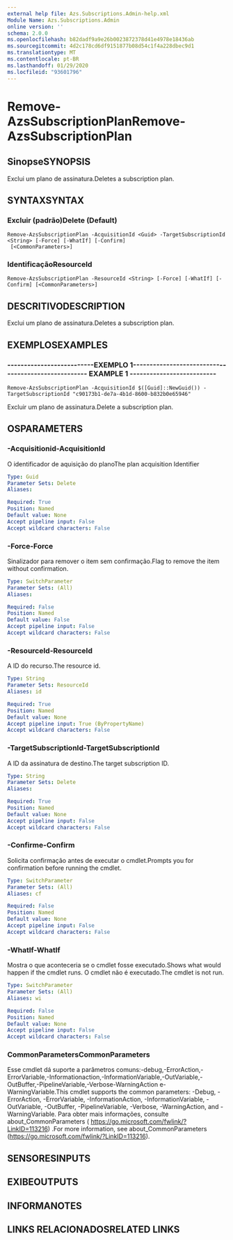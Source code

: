 ```yaml
---
external help file: Azs.Subscriptions.Admin-help.xml
Module Name: Azs.Subscriptions.Admin
online version: ''
schema: 2.0.0
ms.openlocfilehash: b82dadf9a9e26b0023872378d41e4978e18436ab
ms.sourcegitcommit: 4d2c178cd6df9151877b08d54c1f4a228dbec9d1
ms.translationtype: MT
ms.contentlocale: pt-BR
ms.lasthandoff: 01/29/2020
ms.locfileid: "93601796"
---
```

# <span data-ttu-id="bf746-101">Remove-AzsSubscriptionPlan</span><span class="sxs-lookup"><span data-stu-id="bf746-101">Remove-AzsSubscriptionPlan</span></span>

## <span data-ttu-id="bf746-102">Sinopse</span><span class="sxs-lookup"><span data-stu-id="bf746-102">SYNOPSIS</span></span>
<span data-ttu-id="bf746-103">Exclui um plano de assinatura.</span><span class="sxs-lookup"><span data-stu-id="bf746-103">Deletes a subscription plan.</span></span>

## <span data-ttu-id="bf746-104">SYNTAX</span><span class="sxs-lookup"><span data-stu-id="bf746-104">SYNTAX</span></span>

### <span data-ttu-id="bf746-105">Excluir (padrão)</span><span class="sxs-lookup"><span data-stu-id="bf746-105">Delete (Default)</span></span>
```
Remove-AzsSubscriptionPlan -AcquisitionId <Guid> -TargetSubscriptionId <String> [-Force] [-WhatIf] [-Confirm]
 [<CommonParameters>]
```

### <span data-ttu-id="bf746-106">Identificação</span><span class="sxs-lookup"><span data-stu-id="bf746-106">ResourceId</span></span>
```
Remove-AzsSubscriptionPlan -ResourceId <String> [-Force] [-WhatIf] [-Confirm] [<CommonParameters>]
```

## <span data-ttu-id="bf746-107">DESCRITIVO</span><span class="sxs-lookup"><span data-stu-id="bf746-107">DESCRIPTION</span></span>
<span data-ttu-id="bf746-108">Exclui um plano de assinatura.</span><span class="sxs-lookup"><span data-stu-id="bf746-108">Deletes a subscription plan.</span></span>

## <span data-ttu-id="bf746-109">EXEMPLOS</span><span class="sxs-lookup"><span data-stu-id="bf746-109">EXAMPLES</span></span>

### <span data-ttu-id="bf746-110">--------------------------EXEMPLO 1--------------------------</span><span class="sxs-lookup"><span data-stu-id="bf746-110">-------------------------- EXAMPLE 1 --------------------------</span></span>
```
Remove-AzsSubscriptionPlan -AcquisitionId $([Guid]::NewGuid()) -TargetSubscriptionId "c90173b1-de7a-4b1d-8600-b832b0e65946"
```

<span data-ttu-id="bf746-111">Excluir um plano de assinatura.</span><span class="sxs-lookup"><span data-stu-id="bf746-111">Delete a subscription plan.</span></span>

## <span data-ttu-id="bf746-112">OS</span><span class="sxs-lookup"><span data-stu-id="bf746-112">PARAMETERS</span></span>

### <span data-ttu-id="bf746-113">-Acquisitionid</span><span class="sxs-lookup"><span data-stu-id="bf746-113">-AcquisitionId</span></span>
<span data-ttu-id="bf746-114">O identificador de aquisição do plano</span><span class="sxs-lookup"><span data-stu-id="bf746-114">The plan acquisition Identifier</span></span>

```yaml
Type: Guid
Parameter Sets: Delete
Aliases: 

Required: True
Position: Named
Default value: None
Accept pipeline input: False
Accept wildcard characters: False
```

### <span data-ttu-id="bf746-115">-Force</span><span class="sxs-lookup"><span data-stu-id="bf746-115">-Force</span></span>
<span data-ttu-id="bf746-116">Sinalizador para remover o item sem confirmação.</span><span class="sxs-lookup"><span data-stu-id="bf746-116">Flag to remove the item without confirmation.</span></span>

```yaml
Type: SwitchParameter
Parameter Sets: (All)
Aliases: 

Required: False
Position: Named
Default value: False
Accept pipeline input: False
Accept wildcard characters: False
```

### <span data-ttu-id="bf746-117">-ResourceId</span><span class="sxs-lookup"><span data-stu-id="bf746-117">-ResourceId</span></span>
<span data-ttu-id="bf746-118">A ID do recurso.</span><span class="sxs-lookup"><span data-stu-id="bf746-118">The resource id.</span></span>

```yaml
Type: String
Parameter Sets: ResourceId
Aliases: id

Required: True
Position: Named
Default value: None
Accept pipeline input: True (ByPropertyName)
Accept wildcard characters: False
```

### <span data-ttu-id="bf746-119">-TargetSubscriptionId</span><span class="sxs-lookup"><span data-stu-id="bf746-119">-TargetSubscriptionId</span></span>
<span data-ttu-id="bf746-120">A ID da assinatura de destino.</span><span class="sxs-lookup"><span data-stu-id="bf746-120">The target subscription ID.</span></span>

```yaml
Type: String
Parameter Sets: Delete
Aliases: 

Required: True
Position: Named
Default value: None
Accept pipeline input: False
Accept wildcard characters: False
```

### <span data-ttu-id="bf746-121">-Confirme</span><span class="sxs-lookup"><span data-stu-id="bf746-121">-Confirm</span></span>
<span data-ttu-id="bf746-122">Solicita confirmação antes de executar o cmdlet.</span><span class="sxs-lookup"><span data-stu-id="bf746-122">Prompts you for confirmation before running the cmdlet.</span></span>

```yaml
Type: SwitchParameter
Parameter Sets: (All)
Aliases: cf

Required: False
Position: Named
Default value: None
Accept pipeline input: False
Accept wildcard characters: False
```

### <span data-ttu-id="bf746-123">-WhatIf</span><span class="sxs-lookup"><span data-stu-id="bf746-123">-WhatIf</span></span>
<span data-ttu-id="bf746-124">Mostra o que aconteceria se o cmdlet fosse executado.</span><span class="sxs-lookup"><span data-stu-id="bf746-124">Shows what would happen if the cmdlet runs.</span></span>
<span data-ttu-id="bf746-125">O cmdlet não é executado.</span><span class="sxs-lookup"><span data-stu-id="bf746-125">The cmdlet is not run.</span></span>

```yaml
Type: SwitchParameter
Parameter Sets: (All)
Aliases: wi

Required: False
Position: Named
Default value: None
Accept pipeline input: False
Accept wildcard characters: False
```

### <span data-ttu-id="bf746-126">CommonParameters</span><span class="sxs-lookup"><span data-stu-id="bf746-126">CommonParameters</span></span>
<span data-ttu-id="bf746-127">Esse cmdlet dá suporte a parâmetros comuns:-debug,-ErrorAction,-ErrorVariable,-Informationaction,-InformationVariable,-OutVariable,-OutBuffer,-PipelineVariable,-Verbose-WarningAction e-WarningVariable.</span><span class="sxs-lookup"><span data-stu-id="bf746-127">This cmdlet supports the common parameters: -Debug, -ErrorAction, -ErrorVariable, -InformationAction, -InformationVariable, -OutVariable, -OutBuffer, -PipelineVariable, -Verbose, -WarningAction, and -WarningVariable.</span></span> <span data-ttu-id="bf746-128">Para obter mais informações, consulte about_CommonParameters ( https://go.microsoft.com/fwlink/?LinkID=113216) .</span><span class="sxs-lookup"><span data-stu-id="bf746-128">For more information, see about_CommonParameters (https://go.microsoft.com/fwlink/?LinkID=113216).</span></span>

## <span data-ttu-id="bf746-129">SENSORES</span><span class="sxs-lookup"><span data-stu-id="bf746-129">INPUTS</span></span>

## <span data-ttu-id="bf746-130">EXIBE</span><span class="sxs-lookup"><span data-stu-id="bf746-130">OUTPUTS</span></span>

## <span data-ttu-id="bf746-131">INFORMA</span><span class="sxs-lookup"><span data-stu-id="bf746-131">NOTES</span></span>

## <span data-ttu-id="bf746-132">LINKS RELACIONADOS</span><span class="sxs-lookup"><span data-stu-id="bf746-132">RELATED LINKS</span></span>

